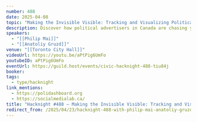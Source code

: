 ```yaml
---
number: 488
date: 2025-04-08
topic: "Making the Invisible Visible: Tracking and Visualizing Political Advertising on Meta Platforms with PoliDashboard.org"
description: Discover how political advertisers in Canada are chasing your clicks on Facebook and Instagram — and how paid political ads can be weaponized to mislead, manipulate, or interfere in an election.
speakers:
  - "[[Philip Mai]]"
  - "[[Anatoliy Gruzd]]"
venue: "[[Toronto City Hall]]"
videoUrl: https://youtu.be/aPtPig6UmFo
youtubeID: aPtPig6UmFo
eventUrl: https://guild.host/events/civic-hacknight-488-tiu84j
booker: 
tags:
  - type/hacknight
link_mentions:
  - https://polidashboard.org
  - https://socialmedialab.ca/
title: "Hacknight #488 – Making the Invisible Visible: Tracking and Visualizing Political Advertising on Meta Platforms with PoliDashboard.org"
redirect_from: /2025/04/23/hacknight-488-with-philip-mai-anatoliy-gruzd-making-the-invisible-visible-tracking-and-visualizing-political-advertising-on-meta-platforms-with-polidashboard-org/
---
```


